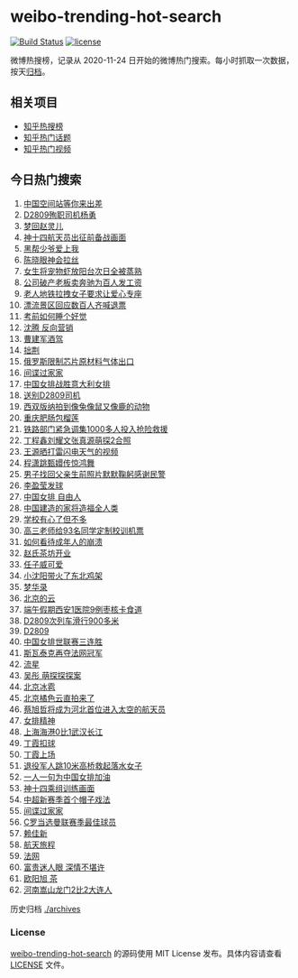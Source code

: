 # weibo-trending-hot-search

[![Build Status](https://github.com/justjavac/weibo-trending-hot-search/workflows/ci/badge.svg?branch=master)](https://github.com/justjavac/weibo-trending-hot-search/actions)
[![license](https://img.shields.io/github/license/justjavac/weibo-trending-hot-search)](https://github.com/justjavac/weibo-trending-hot-search/blob/master/LICENSE)

微博热搜榜，记录从 2020-11-24 日开始的微博热门搜索。每小时抓取一次数据，按天[归档](./archives)。

## 相关项目

- [知乎热搜榜](https://github.com/justjavac/zhihu-trending-top-search)
- [知乎热门话题](https://github.com/justjavac/zhihu-trending-hot-questions)
- [知乎热门视频](https://github.com/justjavac/zhihu-trending-hot-video)

## 今日热门搜索

<!-- BEGIN -->
<!-- 最后更新时间 Sun Jun 05 2022 05:15:39 GMT+0800 (China Standard Time) -->

1. [中国空间站等你来出差](https://s.weibo.com//weibo?q=%23%E4%B8%AD%E5%9B%BD%E7%A9%BA%E9%97%B4%E7%AB%99%E7%AD%89%E4%BD%A0%E6%9D%A5%E5%87%BA%E5%B7%AE%23&Refer=new_time)
1. [D2809殉职司机杨勇](https://s.weibo.com//weibo?q=%23D2809%E6%AE%89%E8%81%8C%E5%8F%B8%E6%9C%BA%E6%9D%A8%E5%8B%87%23&Refer=top)
1. [梦回赵灵儿](https://s.weibo.com//weibo?q=%E6%A2%A6%E5%9B%9E%E8%B5%B5%E7%81%B5%E5%84%BF&Refer=top)
1. [神十四航天员出征前备战画面](https://s.weibo.com//weibo?q=%23%E7%A5%9E%E5%8D%81%E5%9B%9B%E8%88%AA%E5%A4%A9%E5%91%98%E5%87%BA%E5%BE%81%E5%89%8D%E5%A4%87%E6%88%98%E7%94%BB%E9%9D%A2%23&Refer=top)
1. [黑帮少爷爱上我](https://s.weibo.com//weibo?q=%E9%BB%91%E5%B8%AE%E5%B0%91%E7%88%B7%E7%88%B1%E4%B8%8A%E6%88%91&Refer=top)
1. [陈晓眼神会拉丝](https://s.weibo.com//weibo?q=%23%E9%99%88%E6%99%93%E7%9C%BC%E7%A5%9E%E4%BC%9A%E6%8B%89%E4%B8%9D%23&Refer=top)
1. [女生将宠物虾放阳台次日全被蒸熟](https://s.weibo.com//weibo?q=%23%E5%A5%B3%E7%94%9F%E5%B0%86%E5%AE%A0%E7%89%A9%E8%99%BE%E6%94%BE%E9%98%B3%E5%8F%B0%E6%AC%A1%E6%97%A5%E5%85%A8%E8%A2%AB%E8%92%B8%E7%86%9F%23&Refer=top)
1. [公司破产老板卖奔驰为百人发工资](https://s.weibo.com//weibo?q=%23%E5%85%AC%E5%8F%B8%E7%A0%B4%E4%BA%A7%E8%80%81%E6%9D%BF%E5%8D%96%E5%A5%94%E9%A9%B0%E4%B8%BA%E7%99%BE%E4%BA%BA%E5%8F%91%E5%B7%A5%E8%B5%84%23&Refer=top)
1. [老人地铁拉拽女子要求让爱心专座](https://s.weibo.com//weibo?q=%23%E8%80%81%E4%BA%BA%E5%9C%B0%E9%93%81%E6%8B%89%E6%8B%BD%E5%A5%B3%E5%AD%90%E8%A6%81%E6%B1%82%E8%AE%A9%E7%88%B1%E5%BF%83%E4%B8%93%E5%BA%A7%23&Refer=top)
1. [漂流景区回应数百人齐喊退票](https://s.weibo.com//weibo?q=%23%E6%BC%82%E6%B5%81%E6%99%AF%E5%8C%BA%E5%9B%9E%E5%BA%94%E6%95%B0%E7%99%BE%E4%BA%BA%E9%BD%90%E5%96%8A%E9%80%80%E7%A5%A8%23&Refer=top)
1. [考前如何睡个好觉](https://s.weibo.com//weibo?q=%23%E8%80%83%E5%89%8D%E5%A6%82%E4%BD%95%E7%9D%A1%E4%B8%AA%E5%A5%BD%E8%A7%89%23&Refer=top)
1. [沈腾 反向营销](https://s.weibo.com//weibo?q=%E6%B2%88%E8%85%BE%20%E5%8F%8D%E5%90%91%E8%90%A5%E9%94%80&Refer=top)
1. [曹建军酒驾](https://s.weibo.com//weibo?q=%E6%9B%B9%E5%BB%BA%E5%86%9B%E9%85%92%E9%A9%BE&Refer=top)
1. [拙荆](https://s.weibo.com//weibo?q=%E6%8B%99%E8%8D%86&Refer=top)
1. [俄罗斯限制芯片原材料气体出口](https://s.weibo.com//weibo?q=%23%E4%BF%84%E7%BD%97%E6%96%AF%E9%99%90%E5%88%B6%E8%8A%AF%E7%89%87%E5%8E%9F%E6%9D%90%E6%96%99%E6%B0%94%E4%BD%93%E5%87%BA%E5%8F%A3%23&Refer=top)
1. [间谍过家家](https://s.weibo.com//weibo?q=%E9%97%B4%E8%B0%8D%E8%BF%87%E5%AE%B6%E5%AE%B6&Refer=top)
1. [中国女排战胜意大利女排](https://s.weibo.com//weibo?q=%23%E4%B8%AD%E5%9B%BD%E5%A5%B3%E6%8E%92%E6%88%98%E8%83%9C%E6%84%8F%E5%A4%A7%E5%88%A9%E5%A5%B3%E6%8E%92%23&Refer=top)
1. [送别D2809司机](https://s.weibo.com//weibo?q=%23%E9%80%81%E5%88%ABD2809%E5%8F%B8%E6%9C%BA%23&Refer=top)
1. [西双版纳拍到像兔像鼠又像鹿的动物](https://s.weibo.com//weibo?q=%23%E8%A5%BF%E5%8F%8C%E7%89%88%E7%BA%B3%E6%8B%8D%E5%88%B0%E5%83%8F%E5%85%94%E5%83%8F%E9%BC%A0%E5%8F%88%E5%83%8F%E9%B9%BF%E7%9A%84%E5%8A%A8%E7%89%A9%23&Refer=top)
1. [重庆肥肠包榴莲](https://s.weibo.com//weibo?q=%23%E9%87%8D%E5%BA%86%E8%82%A5%E8%82%A0%E5%8C%85%E6%A6%B4%E8%8E%B2%23&Refer=top)
1. [铁路部门紧急调集1000多人投入抢险救援](https://s.weibo.com//weibo?q=%23%E9%93%81%E8%B7%AF%E9%83%A8%E9%97%A8%E7%B4%A7%E6%80%A5%E8%B0%83%E9%9B%861000%E5%A4%9A%E4%BA%BA%E6%8A%95%E5%85%A5%E6%8A%A2%E9%99%A9%E6%95%91%E6%8F%B4%23&Refer=top)
1. [丁程鑫刘耀文张真源萌探2合照](https://s.weibo.com//weibo?q=%23%E4%B8%81%E7%A8%8B%E9%91%AB%E5%88%98%E8%80%80%E6%96%87%E5%BC%A0%E7%9C%9F%E6%BA%90%E8%90%8C%E6%8E%A22%E5%90%88%E7%85%A7%23&Refer=top)
1. [王源晒打雷闪电天气的视频](https://s.weibo.com//weibo?q=%23%E7%8E%8B%E6%BA%90%E6%99%92%E6%89%93%E9%9B%B7%E9%97%AA%E7%94%B5%E5%A4%A9%E6%B0%94%E7%9A%84%E8%A7%86%E9%A2%91%23&Refer=top)
1. [程潇跳甄嬛传惊鸿舞](https://s.weibo.com//weibo?q=%23%E7%A8%8B%E6%BD%87%E8%B7%B3%E7%94%84%E5%AC%9B%E4%BC%A0%E6%83%8A%E9%B8%BF%E8%88%9E%23&Refer=top)
1. [男子找回父亲生前照片默默鞠躬感谢民警](https://s.weibo.com//weibo?q=%23%E7%94%B7%E5%AD%90%E6%89%BE%E5%9B%9E%E7%88%B6%E4%BA%B2%E7%94%9F%E5%89%8D%E7%85%A7%E7%89%87%E9%BB%98%E9%BB%98%E9%9E%A0%E8%BA%AC%E6%84%9F%E8%B0%A2%E6%B0%91%E8%AD%A6%23&Refer=top)
1. [李盈莹发球](https://s.weibo.com//weibo?q=%E6%9D%8E%E7%9B%88%E8%8E%B9%E5%8F%91%E7%90%83&Refer=top)
1. [中国女排 自由人](https://s.weibo.com//weibo?q=%E4%B8%AD%E5%9B%BD%E5%A5%B3%E6%8E%92%20%E8%87%AA%E7%94%B1%E4%BA%BA&Refer=top)
1. [中国建造的家将造福全人类](https://s.weibo.com//weibo?q=%23%E4%B8%AD%E5%9B%BD%E5%BB%BA%E9%80%A0%E7%9A%84%E5%AE%B6%E5%B0%86%E9%80%A0%E7%A6%8F%E5%85%A8%E4%BA%BA%E7%B1%BB%23&Refer=top)
1. [学校有心了但不多](https://s.weibo.com//weibo?q=%23%E5%AD%A6%E6%A0%A1%E6%9C%89%E5%BF%83%E4%BA%86%E4%BD%86%E4%B8%8D%E5%A4%9A%23&Refer=top)
1. [高三老师给93名同学定制校训机票](https://s.weibo.com//weibo?q=%23%E9%AB%98%E4%B8%89%E8%80%81%E5%B8%88%E7%BB%9993%E5%90%8D%E5%90%8C%E5%AD%A6%E5%AE%9A%E5%88%B6%E6%A0%A1%E8%AE%AD%E6%9C%BA%E7%A5%A8%23&Refer=top)
1. [如何看待成年人的崩溃](https://s.weibo.com//weibo?q=%23%E5%A6%82%E4%BD%95%E7%9C%8B%E5%BE%85%E6%88%90%E5%B9%B4%E4%BA%BA%E7%9A%84%E5%B4%A9%E6%BA%83%23&Refer=top)
1. [赵氏茶坊开业](https://s.weibo.com//weibo?q=%23%E8%B5%B5%E6%B0%8F%E8%8C%B6%E5%9D%8A%E5%BC%80%E4%B8%9A%23&Refer=top)
1. [任子威可爱](https://s.weibo.com//weibo?q=%E4%BB%BB%E5%AD%90%E5%A8%81%E5%8F%AF%E7%88%B1&Refer=top)
1. [小沈阳带火了东北鸡架](https://s.weibo.com//weibo?q=%23%E5%B0%8F%E6%B2%88%E9%98%B3%E5%B8%A6%E7%81%AB%E4%BA%86%E4%B8%9C%E5%8C%97%E9%B8%A1%E6%9E%B6%23&Refer=top)
1. [梦华录](https://s.weibo.com//weibo?q=%23%E6%A2%A6%E5%8D%8E%E5%BD%95%23&Refer=top)
1. [北京的云](https://s.weibo.com//weibo?q=%23%E5%8C%97%E4%BA%AC%E7%9A%84%E4%BA%91%23&Refer=top)
1. [端午假期西安1医院9例枣核卡食道](https://s.weibo.com//weibo?q=%23%E7%AB%AF%E5%8D%88%E5%81%87%E6%9C%9F%E8%A5%BF%E5%AE%891%E5%8C%BB%E9%99%A29%E4%BE%8B%E6%9E%A3%E6%A0%B8%E5%8D%A1%E9%A3%9F%E9%81%93%23&Refer=top)
1. [D2809次列车滑行900多米](https://s.weibo.com//weibo?q=%23D2809%E6%AC%A1%E5%88%97%E8%BD%A6%E6%BB%91%E8%A1%8C900%E5%A4%9A%E7%B1%B3%23&Refer=top)
1. [D2809](https://s.weibo.com//weibo?q=%23D2809%23&Refer=top)
1. [中国女排世联赛三连胜](https://s.weibo.com//weibo?q=%23%E4%B8%AD%E5%9B%BD%E5%A5%B3%E6%8E%92%E4%B8%96%E8%81%94%E8%B5%9B%E4%B8%89%E8%BF%9E%E8%83%9C%23&Refer=top)
1. [斯瓦泰克再夺法网冠军](https://s.weibo.com//weibo?q=%23%E6%96%AF%E7%93%A6%E6%B3%B0%E5%85%8B%E5%86%8D%E5%A4%BA%E6%B3%95%E7%BD%91%E5%86%A0%E5%86%9B%23&Refer=top)
1. [流星](https://s.weibo.com//weibo?q=%E6%B5%81%E6%98%9F&Refer=top)
1. [吴彤 萌探探探案](https://s.weibo.com//weibo?q=%E5%90%B4%E5%BD%A4%20%E8%90%8C%E6%8E%A2%E6%8E%A2%E6%8E%A2%E6%A1%88&Refer=top)
1. [北京冰雹](https://s.weibo.com//weibo?q=%23%E5%8C%97%E4%BA%AC%E5%86%B0%E9%9B%B9%23&Refer=top)
1. [北京橘色云直拍来了](https://s.weibo.com//weibo?q=%23%E5%8C%97%E4%BA%AC%E6%A9%98%E8%89%B2%E4%BA%91%E7%9B%B4%E6%8B%8D%E6%9D%A5%E4%BA%86%23&Refer=top)
1. [蔡旭哲将成为河北首位进入太空的航天员](https://s.weibo.com//weibo?q=%23%E8%94%A1%E6%97%AD%E5%93%B2%E5%B0%86%E6%88%90%E4%B8%BA%E6%B2%B3%E5%8C%97%E9%A6%96%E4%BD%8D%E8%BF%9B%E5%85%A5%E5%A4%AA%E7%A9%BA%E7%9A%84%E8%88%AA%E5%A4%A9%E5%91%98%23&Refer=top)
1. [女排精神](https://s.weibo.com//weibo?q=%23%E5%A5%B3%E6%8E%92%E7%B2%BE%E7%A5%9E%23&Refer=top)
1. [上海海港0比1武汉长江](https://s.weibo.com//weibo?q=%23%E4%B8%8A%E6%B5%B7%E6%B5%B7%E6%B8%AF0%E6%AF%941%E6%AD%A6%E6%B1%89%E9%95%BF%E6%B1%9F%23&Refer=top)
1. [丁霞扣球](https://s.weibo.com//weibo?q=%23%E4%B8%81%E9%9C%9E%E6%89%A3%E7%90%83%23&Refer=top)
1. [丁霞上场](https://s.weibo.com//weibo?q=%23%E4%B8%81%E9%9C%9E%E4%B8%8A%E5%9C%BA%23&Refer=top)
1. [退役军人跳10米高桥救起落水女子](https://s.weibo.com//weibo?q=%23%E9%80%80%E5%BD%B9%E5%86%9B%E4%BA%BA%E8%B7%B310%E7%B1%B3%E9%AB%98%E6%A1%A5%E6%95%91%E8%B5%B7%E8%90%BD%E6%B0%B4%E5%A5%B3%E5%AD%90%23&Refer=top)
1. [一人一句为中国女排加油](https://s.weibo.com//weibo?q=%23%E4%B8%80%E4%BA%BA%E4%B8%80%E5%8F%A5%E4%B8%BA%E4%B8%AD%E5%9B%BD%E5%A5%B3%E6%8E%92%E5%8A%A0%E6%B2%B9%23&Refer=top)
1. [神十四乘组训练画面](https://s.weibo.com//weibo?q=%23%E7%A5%9E%E5%8D%81%E5%9B%9B%E4%B9%98%E7%BB%84%E8%AE%AD%E7%BB%83%E7%94%BB%E9%9D%A2%23&Refer=top)
1. [中超新赛季首个帽子戏法](https://s.weibo.com//weibo?q=%23%E4%B8%AD%E8%B6%85%E6%96%B0%E8%B5%9B%E5%AD%A3%E9%A6%96%E4%B8%AA%E5%B8%BD%E5%AD%90%E6%88%8F%E6%B3%95%23&Refer=top)
1. [间谍过家家](https://s.weibo.com//weibo?q=%23%E9%97%B4%E8%B0%8D%E8%BF%87%E5%AE%B6%E5%AE%B6%23&Refer=top)
1. [C罗当选曼联赛季最佳球员](https://s.weibo.com//weibo?q=%23C%E7%BD%97%E5%BD%93%E9%80%89%E6%9B%BC%E8%81%94%E8%B5%9B%E5%AD%A3%E6%9C%80%E4%BD%B3%E7%90%83%E5%91%98%23&Refer=top)
1. [赖佳新](https://s.weibo.com//weibo?q=%E8%B5%96%E4%BD%B3%E6%96%B0&Refer=top)
1. [航天旅程](https://s.weibo.com//weibo?q=%23%E8%88%AA%E5%A4%A9%E6%97%85%E7%A8%8B%23&Refer=new_time)
1. [法网](https://s.weibo.com//weibo?q=%E6%B3%95%E7%BD%91&Refer=top)
1. [富贵迷人眼 深情不堪许](https://s.weibo.com//weibo?q=%E5%AF%8C%E8%B4%B5%E8%BF%B7%E4%BA%BA%E7%9C%BC%20%E6%B7%B1%E6%83%85%E4%B8%8D%E5%A0%AA%E8%AE%B8&Refer=top)
1. [欧阳旭 茶](https://s.weibo.com//weibo?q=%E6%AC%A7%E9%98%B3%E6%97%AD%20%E8%8C%B6&Refer=top)
1. [河南嵩山龙门2比2大连人](https://s.weibo.com//weibo?q=%23%E6%B2%B3%E5%8D%97%E5%B5%A9%E5%B1%B1%E9%BE%99%E9%97%A82%E6%AF%942%E5%A4%A7%E8%BF%9E%E4%BA%BA%23&Refer=top)

<!-- END -->

历史归档 [./archives](./archives)

### License

[weibo-trending-hot-search](https://github.com/justjavac/weibo-trending-hot-search)
的源码使用 MIT License 发布。具体内容请查看 [LICENSE](./LICENSE) 文件。
